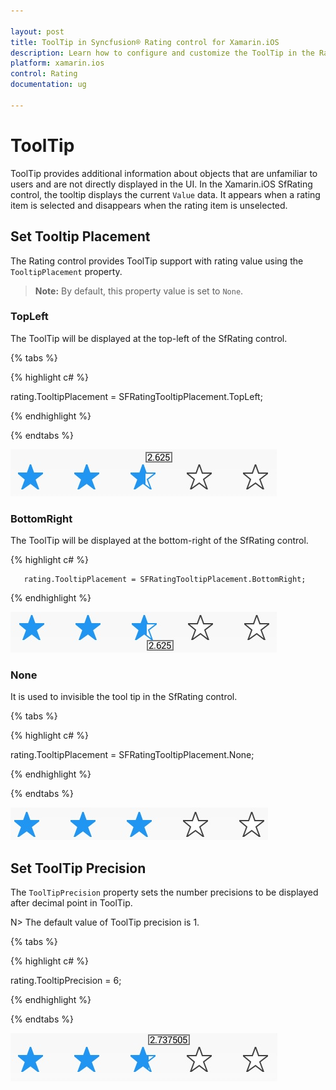 ```yaml
---

layout: post
title: ToolTip in Syncfusion® Rating control for Xamarin.iOS
description: Learn how to configure and customize the ToolTip in the Rating control
platform: xamarin.ios
control: Rating
documentation: ug

---
```


# ToolTip

ToolTip provides additional information about objects that are unfamiliar to users and are not directly displayed in the UI. In the Xamarin.iOS SfRating control, the tooltip displays the current `Value` data. It appears when a rating item is selected and disappears when the rating item is unselected.

## Set Tooltip Placement

The Rating control provides ToolTip support with rating value using the `TooltipPlacement` property.

> **Note:** By default, this property value is set to `None`.

### TopLeft 

The ToolTip will be displayed at the top-left of the SfRating control.

{% tabs %}

{% highlight c# %}

rating.TooltipPlacement = SFRatingTooltipPlacement.TopLeft;

{% endhighlight %}

{% endtabs %}

![Tooltip at Top](images/topLeft.jpg) 

### BottomRight

The ToolTip will be displayed at the bottom-right of the SfRating control.

{% highlight c# %}

	   rating.TooltipPlacement = SFRatingTooltipPlacement.BottomRight;

{% endhighlight %}

![Tooltip at Bottom](images/rightBottom.jpg)

### None

It is used to invisible the tool tip in the SfRating control.

{% tabs %}

{% highlight c# %}

rating.TooltipPlacement = SFRatingTooltipPlacement.None;

{% endhighlight %}

{% endtabs %}

![No tooltip](images/null.jpg)

## Set ToolTip Precision

The `ToolTipPrecision` property sets the number precisions to be displayed after decimal point in ToolTip. 

N> The default value of ToolTip precision is 1. 

{% tabs %}

{% highlight c# %}

rating.TooltipPrecision = 6;

{% endhighlight %}

{% endtabs %}

![Tooltip precision](images/toolTipPrecision.jpg)
